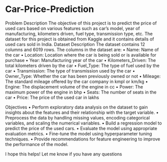 # Car-Price-Prediction
Problem Description
The objective of this project is to predict the price of used cars based on various features such as car’s 
model, year of manufacturing, kilometers driven, fuel type, transmission type, etc. The dataset for this 
project is obtained from Kaggle and it contains details of used cars sold in India.
Dataset Description
The dataset contains 12 columns and 6019 rows. The columns in the dataset are:
• Name: Name of the car
• Location: Location where the car is being sold or is available for purchase
• Year: Manufacturing year of the car
• Kilometers_Driven: The total kilometers driven by the car
• Fuel_Type: The type of fuel used by the car
• Transmission: The type of transmission used by the car
• Owner_Type: Whether the car has been previously owned or not
• Mileage: The standard mileage offered by the car company in kmpl or km/kg
• Engine: The displacement volume of the engine in cc
• Power: The maximum power of the engine in bhp
• Seats: The number of seats in the car
• Price: The price of the used car in lakhs

Objectives
• Perform exploratory data analysis on the dataset to gain insights about the features and their 
relationship with the target variable.
• Preprocess the data by handling missing values, encoding categorical variables, and scaling the 
numerical variables.
• Build a regression model to predict the price of the used cars.
• Evaluate the model using appropriate evaluation metrics.
• Fine-tune the model using hyperparameter tuning techniques.
• Provide recommendations for feature engineering to improve the performance of the model.

I hope this helps! Let me know if you have any questions
